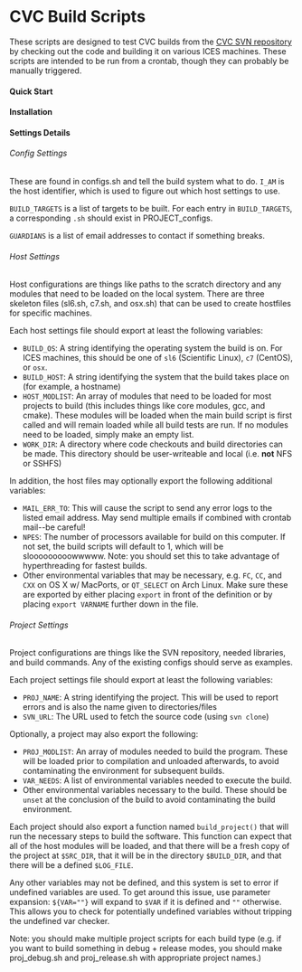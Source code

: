 # CVC Build Scripts

These scripts are designed to test CVC builds from the
[CVC SVN repository](https://svn.ices.utexas.edu/repos/cvc/trunk/) by checking
out the code and building it on various ICES machines. These scripts are
intended to be run from a crontab, though they can probably be manually
triggered.

#### Quick Start



#### Installation



#### Settings Details

###### Config Settings

These are found in configs.sh and tell the build system what to do. `I_AM` is the
host identifier, which is used to figure out which host settings to use.

`BUILD_TARGETS` is a list of targets to be built. For each entry in `BUILD_TARGETS`,
a corresponding `.sh` should exist in PROJECT_configs.

`GUARDIANS` is a list of email addresses to contact if something breaks.

###### Host Settings

Host configurations are things like paths to the scratch directory and any
modules that need to be loaded on the local system. There are three skeleton
files (sl6.sh, c7.sh, and osx.sh) that can be used to create hostfiles for
specific machines.

Each host settings file should export at least the following variables:

* `BUILD_OS`: A string identifying the operating system the build is on. For
ICES machines, this should be one of `sl6` (Scientific Linux), `c7` (CentOS), or `osx`.
* `BUILD_HOST`: A string identifying the system that the build takes place on
  (for example, a hostname)
* `HOST_MODLIST`: An array of modules that need to be loaded for most projects
to build (this includes things like core modules, gcc, and cmake). These
 modules will be loaded when the main build script is first called and will
 remain loaded while all build tests are run. If no modules need to be loaded, simply make an empty list.
* `WORK_DIR`: A directory where code checkouts and build directories can be made.
This directory should be user-writeable and local (i.e. **not** NFS or SSHFS)

In addition, the host files may optionally export the following additional variables:

* `MAIL_ERR_TO`: This will cause the script to send any error logs to the listed
   email address. May send multiple emails if combined with crontab mail--be careful!
* `NPES`: The number of processors available for build on this computer. If not
  set, the build scripts will default to 1, which will be slooooooooowwwww. Note:
  you should set this to take advantage of hyperthreading for fastest builds.
* Other environmental variables that may be necessary, e.g. `FC`, `CC`, and `CXX` on
  OS X w/ MacPorts, or `QT_SELECT` on Arch Linux. Make sure these are exported
  by either placing `export` in front of the definition or by placing
  `export VARNAME` further down in the file.

###### Project Settings

Project configurations are things like the SVN repository, needed libraries,
and build commands. Any of the existing configs should serve as examples.

Each project settings file should export at least the following variables:

* `PROJ_NAME`: A string identifying the project. This will be used to report
   errors and is also the name given to directories/files
* `SVN_URL`: The URL used to fetch the source code (using `svn clone`)

Optionally, a project may also export the following:

* `PROJ_MODLIST`: An array of modules needed to build the program. These will
  be loaded prior to compilation and unloaded afterwards, to avoid contaminating
  the environment for subsequent builds.
* `VAR_NEEDS`: A list of environmental variables needed to execute the build.
* Other environmental variables necessary to the build. These should be `unset`
  at the conclusion of the build to avoid contaminating the build environment.

Each project should also export a function named `build_project()` that will
run the necessary steps to build the software. This function can expect that
all of the host modules will be loaded, and that there will be a fresh copy
of the project at `$SRC_DIR`, that it will be in the directory `$BUILD_DIR`, and
that there will be a defined `$LOG_FILE`.

Any other variables may not be defined, and this system is set to error if
undefined variables are used. To get around this issue, use parameter expansion:
`${VAR=""}` will expand to `$VAR` if it is defined and `""` otherwise. This
allows you to check for potentially undefined variables without tripping
the undefined var checker.

Note: you should make multiple project scripts for each build type
(e.g. if you want to build something in debug + release modes, you should make
  proj_debug.sh and proj_release.sh with appropriate project names.)
